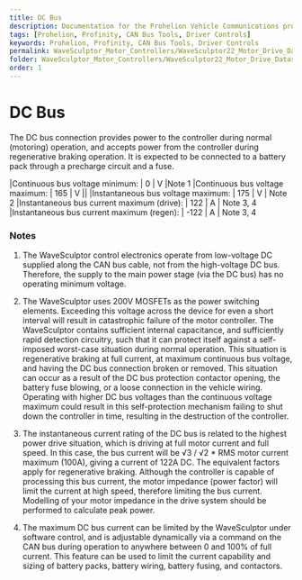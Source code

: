 ```yaml
---
title: DC Bus
description: Documentation for the Prohelion Vehicle Communications protocol
tags: [Prohelion, Profinity, CAN Bus Tools, Driver Controls]
keywords: Prohelion, Profinity, CAN Bus Tools, Driver Controls
permalink: WaveSculptor_Motor_Controllers/WaveSculptor22_Motor_Drive_Datasheet/DC_Bus.html
folder: WaveSculptor_Motor_Controllers/WaveSculptor22_Motor_Drive_Datasheet
order: 1
---
```


# DC Bus

The DC bus connection provides power to the controller during normal (motoring) operation, and accepts power from the controller during regenerative braking operation.  It is expected to be connected to a battery pack through a precharge circuit and a fuse.

|Continuous bus voltage minimum: | 0 |	V |Note 1
|Continuous bus voltage maximum: | 165 | V ||
|Instantaneous bus voltage maximum:	| 175 |	V | Note 2
|Instantaneous bus current maximum (drive):	| 122 | A | Note 3, 4
|Instantaneous bus current maximum (regen):	| -122 | A | Note 3, 4

### Notes

1)  The WaveSculptor control electronics operate from low-voltage DC supplied along the CAN bus cable, not from the high-voltage DC bus.  Therefore, the supply to the main power stage (via the DC bus) has no operating minimum voltage.
 
2)  The WaveSculptor uses 200V MOSFETs as the power switching elements. Exceeding this voltage across the device for even a short interval will result in catastrophic failure of the motor controller.  The WaveSculptor contains sufficient internal capacitance, and sufficiently rapid detection circuitry, such that it can protect itself against a self-imposed worst-case situation during normal operation.  This situation is regenerative braking at full current, at maximum continuous bus voltage, and having the DC bus connection broken or removed.  This situation can occur as a result of the DC bus protection contactor opening, the battery fuse blowing, or a loose connection in the vehicle wiring. Operating with higher DC bus voltages than the continuous voltage maximum could result in this self-protection mechanism failing to shut down the controller in time, resulting in the destruction of the controller.

3)  The instantaneous current rating of the DC bus is related to the highest power drive situation, which is driving at full motor current and full speed.  In this case, the bus current will be √3 / √2 * RMS motor current maximum (100A), giving a  current of 122A DC.  The equivalent factors apply for regenerative braking. Although the controller is capable of processing this bus current, the motor impedance (power factor) will limit the current at high speed, therefore limiting the bus current.  Modelling of your motor impedance in the drive system should be performed to calculate peak power.

4)  The maximum DC bus current can be limited by the WaveSculptor under software control, and is adjustable dynamically via a command on the CAN bus during operation to anywhere between 0 and 100% of full current.  This feature can be used to limit the current capability and sizing of battery packs, battery wiring, battery fusing, and contactors.
